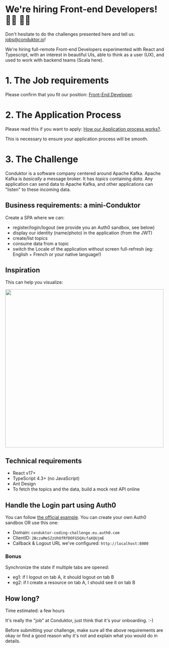 # We're hiring Front-end Developers! 👨‍💻 👩‍💻

Don't hesitate to do the challenges presented here and tell us: jobs@conduktor.io!

We're hiring full-remote Front-end Developers experimented with React and Typescript, with an interest in beautiful UIs, able to think as a user (UX), and used to work with backend teams (Scala here).

# 1. The Job requirements

Please confirm that you fit our position: [Front-End Developer](https://apply.workable.com/conduktor/j/5F3415C656/).

# 2. The Application Process

Please read this if you want to apply: [How our Application process works?](../application-process.md).

This is necessary to ensure your application process will be smooth.

# 3. The Challenge

Conduktor is a software company centered around Apache Kafka.
Apache Kafka is _basically_ a message broker. It has _topics_ containing _data_. Any application can send data to Apache Kafka, and other applications can "listen" to these incoming data.

## Business requirements: a mini-Conduktor

Create a SPA where we can:

- register/login/logout (we provide you an Auth0 sandbox, see below)
- display our identity (name/photo) in the application (from the JWT)
- create/list topics
- consume data from a topic
- switch the Locale of the application without screen full-refresh (eg: English + French or your native language!)

## Inspiration

This can help you visualize:

<img src="https://user-images.githubusercontent.com/3936459/129449736-1f953556-30e9-44af-b753-fab8806fde69.png" width=500 />

## Technical requirements

- React v17+
- TypeScript 4.3+ (no JavaScript)
- Ant Design
- To fetch the topics and the data, build a mock rest API online

## Handle the Login part using Auth0

You can follow [the official example](https://auth0.com/docs/quickstart/spa/react/01-login).
You can create your own Auth0 sandbox OR use this one:

- Domain: `conduktor-coding-challenge.eu.auth0.com`
- ClientID: `2BczaMeSZzUhOfRfDOFG5QXcfaXQUjmE`
- Callback & Logout URL we've configured: `http://localhost:8000`

### Bonus

Synchronize the state if multiple tabs are opened:

- eg1: if I logout on tab A, it should logout on tab B
- eg2: if I create a resource on tab A, I should see it on tab B
  
## How long?

Time estimated: a few hours

It's really the "job" at Conduktor, just think that it's your onboarding. :-)

Before submitting your challenge, make sure all the above requirements are okay or find a good reason why it's not and explain what you would do in details.
